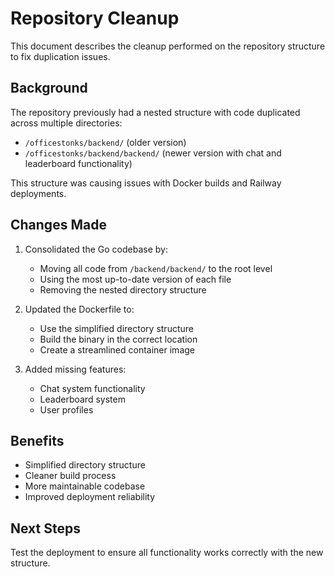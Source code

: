 # Repository Cleanup

This document describes the cleanup performed on the repository structure to fix duplication issues.

## Background

The repository previously had a nested structure with code duplicated across multiple directories:
- `/officestonks/backend/` (older version)
- `/officestonks/backend/backend/` (newer version with chat and leaderboard functionality)

This structure was causing issues with Docker builds and Railway deployments.

## Changes Made

1. Consolidated the Go codebase by:
   - Moving all code from `/backend/backend/` to the root level
   - Using the most up-to-date version of each file
   - Removing the nested directory structure

2. Updated the Dockerfile to:
   - Use the simplified directory structure
   - Build the binary in the correct location
   - Create a streamlined container image

3. Added missing features:
   - Chat system functionality
   - Leaderboard system
   - User profiles

## Benefits

- Simplified directory structure
- Cleaner build process
- More maintainable codebase
- Improved deployment reliability

## Next Steps

Test the deployment to ensure all functionality works correctly with the new structure.